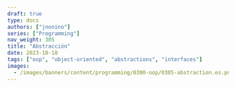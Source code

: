 ```yaml
---
draft: true
type: docs
authors: ["jnonino"]
series: ["Programming"]
nav_weight: 305
title: "Abstracción"
date: 2023-10-10
tags: ["oop", "object-oriented", "abstractions", "interfaces"]
images:
  - /images/banners/content/programming/0300-oop/0305-abstraction.es.png
---
```

